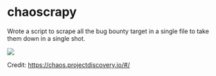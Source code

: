 # chaoscrapy
Wrote a script to scrape all the bug bounty target in a single file to take them down in a single shot.

![](https://visitor-badge.glitch.me/badge?page_id=bugdisclose.chaoscrapy&left_color=655BE1&right_color=green)

Credit: https://chaos.projectdiscovery.io/#/
